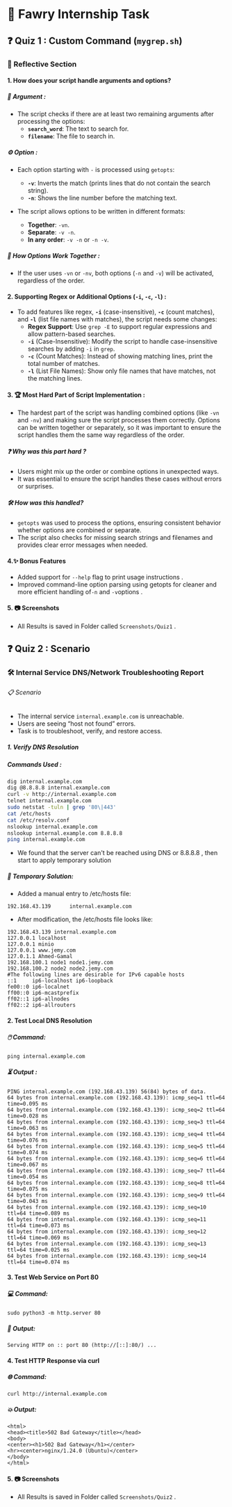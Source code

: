 # 🔲 Fawry Internship Task 

## ❓ Quiz 1 : Custom Command (`mygrep.sh`)

### 🧠 Reflective Section

#### 1. How does your script handle arguments and options?

##### 🎯 **Argument :**
- The script checks if there are at least two remaining arguments after processing the options:
  - **`search_word`**: The text to search for.
  - **`filename`**: The file to search in.

##### ⚙️ **Option :**
- Each option starting with `-` is processed using `getopts`:
  - **`-v`**: Inverts the match (prints lines that do not contain the search string).
  - **`-n`**: Shows the line number before the matching text.
  
- The script allows options to be written in different formats:
  - **Together**: `-vn`.
  - **Separate**: `-v -n`.
  - **In any order**: `-v -n` or `-n -v`.

##### 🔄 **How Options Work Together :**
- If the user uses `-vn` or `-nv`, both options (`-n` and `-v`) will be activated, regardless of the order.

#### 2. Supporting Regex or Additional Options (`-i`, `-c`, `-l`) :

- To add features like regex, **`-i`** (case-insensitive), **`-c`** (count matches), and **`-l`** (list file names with matches), the script needs some changes:
  - **Regex Support**: Use `grep -E` to support regular expressions and allow pattern-based searches.
  - **`-i`** (Case-Insensitive): Modify the script to handle case-insensitive searches by adding `-i` in `grep`.
  - **`-c`** (Count Matches): Instead of showing matching lines, print the total number of matches.
  - **`-l`** (List File Names): Show only file names that have matches, not the matching lines.

#### 3. 🏆 Most Hard Part of Script Implementation :

- The hardest part of the script was handling combined options (like `-vn` and `-nv`) and making sure the script processes them correctly. Options can be written together or separately, so it was important to ensure the script handles them the same way regardless of the order.

##### ❓ **Why was this part hard ?**
- Users might mix up the order or combine options in unexpected ways.
- It was essential to ensure the script handles these cases without errors or surprises.

##### 🛠️ **How was this handled?**
- `getopts` was used to process the options, ensuring consistent behavior whether options are combined or separate.
- The script also checks for missing search strings and filenames and provides clear error messages when needed.

#### 4.✨ **Bonus Features**
- Added support for `--help`  flag to print usage instructions .
- Improved command-line option parsing using getopts for cleaner and more efficient handling of`-n` and `-v`options .

#### 5. 📷 Screenshots
- All Results is saved in Folder called `Screenshots/Quiz1` .

## ❓ Quiz 2 : Scenario 
### 🛠️ Internal Service DNS/Network Troubleshooting Report
###### 📋 Scenario
- The internal service `internal.example.com` is unreachable.
- Users are seeing “host not found” errors.
- Task is to troubleshoot, verify, and restore access.
##### 1. Verify DNS Resolution
##### Commands Used :
```bash
dig internal.example.com
dig @8.8.8.8 internal.example.com
curl -v http://internal.example.com
telnet internal.example.com
sudo netstat -tuln | grep '80\|443'
cat /etc/hosts
cat /etc/resolv.conf
nslookup internal.example.com
nslookup internal.example.com 8.8.8.8
ping internal.example.com

```
- We found that the server can't be reached using DNS or 8.8.8.8 , then start to apply temporary solution
##### 🔧 Temporary Solution:
- Added a manual entry to /etc/hosts file:
```
192.168.43.139      internal.example.com
```
- After modification, the /etc/hosts file looks like:
```
192.168.43.139 internal.example.com
127.0.0.1 localhost
127.0.0.1 minio
127.0.0.1 www.jemy.com
127.0.1.1 Ahmed-Gamal
192.168.100.1 node1 node1.jemy.com
192.168.100.2 node2 node2.jemy.com
#The following lines are desirable for IPv6 capable hosts
::1     ip6-localhost ip6-loopback
fe00::0 ip6-localnet
ff00::0 ip6-mcastprefix
ff02::1 ip6-allnodes
ff02::2 ip6-allrouters
```
#### 2. Test Local DNS Resolution
##### 🖱️ Command:
```
ping internal.example.com
```
##### ⏳ Output :
```
PING internal.example.com (192.168.43.139) 56(84) bytes of data.
64 bytes from internal.example.com (192.168.43.139): icmp_seq=1 ttl=64 time=0.095 ms
64 bytes from internal.example.com (192.168.43.139): icmp_seq=2 ttl=64 time=0.028 ms
64 bytes from internal.example.com (192.168.43.139): icmp_seq=3 ttl=64 time=0.063 ms
64 bytes from internal.example.com (192.168.43.139): icmp_seq=4 ttl=64 time=0.076 ms
64 bytes from internal.example.com (192.168.43.139): icmp_seq=5 ttl=64 time=0.074 ms
64 bytes from internal.example.com (192.168.43.139): icmp_seq=6 ttl=64 time=0.067 ms
64 bytes from internal.example.com (192.168.43.139): icmp_seq=7 ttl=64 time=0.054 ms
64 bytes from internal.example.com (192.168.43.139): icmp_seq=8 ttl=64 time=0.075 ms
64 bytes from internal.example.com (192.168.43.139): icmp_seq=9 ttl=64 time=0.043 ms
64 bytes from internal.example.com (192.168.43.139): icmp_seq=10 ttl=64 time=0.089 ms
64 bytes from internal.example.com (192.168.43.139): icmp_seq=11 ttl=64 time=0.073 ms
64 bytes from internal.example.com (192.168.43.139): icmp_seq=12 ttl=64 time=0.069 ms
64 bytes from internal.example.com (192.168.43.139): icmp_seq=13 ttl=64 time=0.025 ms
64 bytes from internal.example.com (192.168.43.139): icmp_seq=14 ttl=64 time=0.074 ms

```
#### 3. Test Web Service on Port 80
##### 💻 Command:
```
sudo python3 -m http.server 80
```
##### 📡 Output:
```
Serving HTTP on :: port 80 (http://[::]:80/) ...
```
#### 4. Test HTTP Response via curl
##### 🌐 Command:
```
curl http://internal.example.com
```
##### 💥 Output:
```
<html>
<head><title>502 Bad Gateway</title></head>
<body>
<center><h1>502 Bad Gateway</h1></center>
<hr><center>nginx/1.24.0 (Ubuntu)</center>
</body>
</html>
```
#### 5. 📷 Screenshots
- All Results is saved in Folder called `Screenshots/Quiz2` .